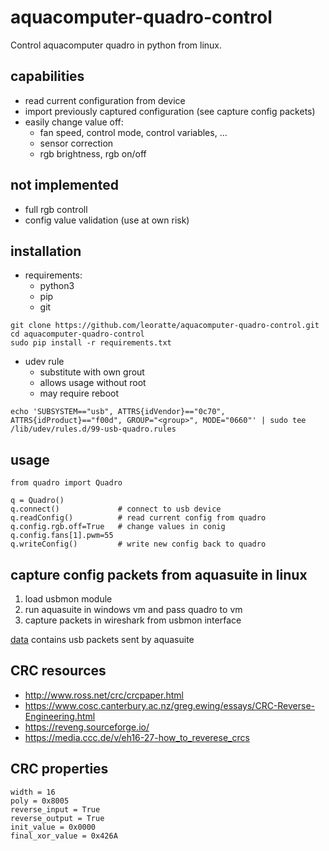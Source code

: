 # aquacomputer-quadro-control
Control aquacomputer quadro in python from linux.

## capabilities
- read current configuration from device
- import previously captured configuration (see capture config packets)
- easily change value off:
    - fan speed, control mode, control variables, ...
    - sensor correction
    - rgb brightness, rgb on/off

## not implemented
- full rgb controll
- config value validation (use at own risk)

## installation
- requirements:
    - python3
    - pip
    - git

```
git clone https://github.com/leoratte/aquacomputer-quadro-control.git
cd aquacomputer-quadro-control
sudo pip install -r requirements.txt
```

- udev rule 
    - substitute <group> with own grout
    - allows usage without root
    - may require reboot
```
echo 'SUBSYSTEM=="usb", ATTRS{idVendor}=="0c70", ATTRS{idProduct}=="f00d", GROUP="<group>", MODE="0660"' | sudo tee /lib/udev/rules.d/99-usb-quadro.rules
```

## usage
```
from quadro import Quadro

q = Quadro()
q.connect()             # connect to usb device
q.readConfig()          # read current config from quadro
q.config.rgb.off=True   # change values in conig
q.config.fans[1].pwm=55
q.writeConfig()         # write new config back to quadro
```




## capture config packets from aquasuite in linux
1. load usbmon module
2. run aquasuite in windows vm and pass quadro to vm
3. capture packets in wireshark from usbmon interface

[data](data/) contains usb packets sent by aquasuite

## CRC resources
- http://www.ross.net/crc/crcpaper.html
- https://www.cosc.canterbury.ac.nz/greg.ewing/essays/CRC-Reverse-Engineering.html
- https://reveng.sourceforge.io/
- https://media.ccc.de/v/eh16-27-how_to_reverese_crcs

## CRC properties
```
width = 16
poly = 0x8005
reverse_input = True
reverse_output = True
init_value = 0x0000
final_xor_value = 0x426A
```

